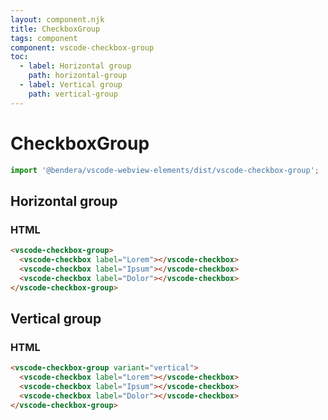 ```yaml
---
layout: component.njk
title: CheckboxGroup
tags: component
component: vscode-checkbox-group
toc:
  - label: Horizontal group
    path: horizontal-group
  - label: Vertical group
    path: vertical-group
---
```


# CheckboxGroup

```typescript
import '@bendera/vscode-webview-elements/dist/vscode-checkbox-group';
```

## Horizontal group

<component-preview>
  <vscode-checkbox-group>
    <vscode-checkbox label="Lorem"></vscode-checkbox>
    <vscode-checkbox label="Ipsum"></vscode-checkbox>
    <vscode-checkbox label="Dolor"></vscode-checkbox>
  </vscode-checkbox-group>
</component-preview>

### HTML

```html
<vscode-checkbox-group>
  <vscode-checkbox label="Lorem"></vscode-checkbox>
  <vscode-checkbox label="Ipsum"></vscode-checkbox>
  <vscode-checkbox label="Dolor"></vscode-checkbox>
</vscode-checkbox-group>
```

## Vertical group

<component-preview>
  <vscode-checkbox-group variant="vertical">
    <vscode-checkbox label="Lorem"></vscode-checkbox>
    <vscode-checkbox label="Ipsum"></vscode-checkbox>
    <vscode-checkbox label="Dolor"></vscode-checkbox>
  </vscode-checkbox-group>
</component-preview>

### HTML

```html
<vscode-checkbox-group variant="vertical">
  <vscode-checkbox label="Lorem"></vscode-checkbox>
  <vscode-checkbox label="Ipsum"></vscode-checkbox>
  <vscode-checkbox label="Dolor"></vscode-checkbox>
</vscode-checkbox-group>
```